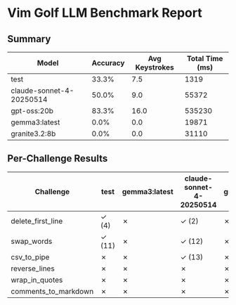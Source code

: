 # Vim Golf LLM Benchmark Report

## Summary

| Model                    | Accuracy | Avg Keystrokes | Total Time (ms) |
| ------------------------ | -------- | -------------- | --------------- |
| test                     | 33.3%    | 7.5            | 1319            |
| claude-sonnet-4-20250514 | 50.0%    | 9.0            | 55372           |
| gpt-oss:20b              | 83.3%    | 16.0           | 535230          |
| gemma3:latest            | 0.0%     | 0.0            | 19871           |
| granite3.2:8b            | 0.0%     | 0.0            | 31110           |

## Per-Challenge Results

| Challenge            | test   | gemma3:latest | claude-sonnet-4-20250514 | granite3.2:8b | gpt-oss:20b |
| -------------------- | ------ | ------------- | ------------------------ | ------------- | ----------- |
| delete_first_line    | ✓ (4)  | ✗             | ✓ (2)                    | ✗             | ✓ (7)       |
| swap_words           | ✓ (11) | ✗             | ✓ (12)                   | ✗             | ✓ (32)      |
| csv_to_pipe          | ✗      | ✗             | ✓ (13)                   | ✗             | ✓ (13)      |
| reverse_lines        | ✗      | ✗             | ✗                        | ✗             | ✓ (11)      |
| wrap_in_quotes       | ✗      | ✗             | ✗                        | ✗             | ✓ (17)      |
| comments_to_markdown | ✗      | ✗             | ✗                        | ✗             | ✗           |
